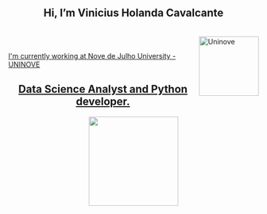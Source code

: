 
<h2 align="center">  Hi, I’m Vinicius Holanda Cavalcante </h2>

<br>
  <a href="https://www.uninove.br/">
  <img align="right" width="120px" alt="Uninove" src="https://www.uninove.br/logo-uninove.svg"/>
</br>

I'm currently working at Nove de Julho University - UNINOVE

<h2 align="center"> Data Science Analyst and Python developer.</h2>

<div align="center">
  <a href="https://github.com/viniciusholanda001">
  <img height="180em" src="https://github-readme-stats.vercel.app/api?username=viniciusHolanda001&show_icons=true&theme=dark&count_private=true"/>
</div>

